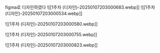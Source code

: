 figma로 디자인하였다
![[1주차 (디자인)-20250107203000683.webp]]
![[1주차 (디자인)-20250107203000534.webp]]

![[1주차 (디자인)-20250107203000580.webp]]


![[1주차 (디자인)-20250107203000755.webp]]

![[1주차 (디자인)-20250107203000823.webp]]